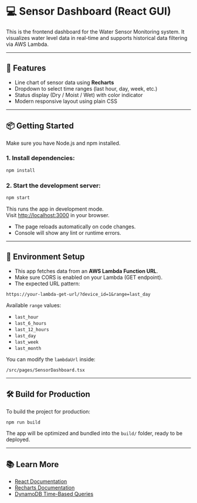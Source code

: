 # 💻 Sensor Dashboard (React GUI)

This is the frontend dashboard for the Water Sensor Monitoring system. It visualizes water level data in real-time and supports historical data filtering via AWS Lambda.

---

## 🚀 Features

- Line chart of sensor data using **Recharts**
- Dropdown to select time ranges (last hour, day, week, etc.)
- Status display (Dry / Moist / Wet) with color indicator
- Modern responsive layout using plain CSS

---

## 📦 Getting Started

Make sure you have Node.js and npm installed.

### 1. Install dependencies:

```bash
npm install
```

### 2. Start the development server:

```bash
npm start
```

This runs the app in development mode.  
Visit [http://localhost:3000](http://localhost:3000) in your browser.

- The page reloads automatically on code changes.
- Console will show any lint or runtime errors.

---

## 🔧 Environment Setup

- This app fetches data from an **AWS Lambda Function URL**.
- Make sure CORS is enabled on your Lambda (GET endpoint).
- The expected URL pattern:

```
https://your-lambda-get-url/?device_id=1&range=last_day
```

Available `range` values:
- `last_hour`
- `last_6_hours`
- `last_12_hours`
- `last_day`
- `last_week`
- `last_month`

You can modify the `lambdaUrl` inside:
```tsx
/src/pages/SensorDashboard.tsx
```

---

## 🛠️ Build for Production

To build the project for production:

```bash
npm run build
```

The app will be optimized and bundled into the `build/` folder, ready to be deployed.

---

## 📚 Learn More

- [React Documentation](https://reactjs.org/)
- [Recharts Documentation](https://recharts.org/)
- [DynamoDB Time-Based Queries](https://docs.aws.amazon.com/amazondynamodb/latest/developerguide/Query.html)
